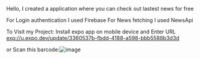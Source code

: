 Hello,
I created a application where you can check out lastest news for free

For Login authentication I used Firebase
For News fetching I used NewsApi

To Visit my Project: 
Install expo app on mobile device and Enter URL
[exp://u.expo.dev/update/3360537b-fbdd-4188-a598-bbb5588b3d3d](url)

or Scan this barcode:![image](https://github.com/AyushSinghbharti/News-App/assets/100284852/a0cab4c3-d828-4f50-bff0-39ff2f5d4b26)
